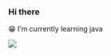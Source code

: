 ### Hi there
😁 I’m currently learning java

![](https://github-profile-summary-cards.vercel.app/api/cards/profile-details?username=xGardenDev&theme=monokai)
